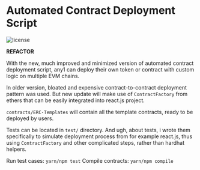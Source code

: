# Automated Contract Deployment Script

![license](https://img.shields.io/badge/license-MIT-red?style=for-the-badge)

**REFACTOR**

With the new, much improved and minimized version of automated contract deployment script, any1 can deploy their own
token or contract with custom logic on multiple EVM chains. 

In older version, bloated and expensive contract-to-contract deployment pattern was used. But new update will make use of
`ContractFactory` from ethers that can be easily integrated into react.js project. 

`contracts/ERC-Templates` will contain all the template contracts, ready to be deployed by users. 

Tests can be located in `test/` directory. And ugh, about tests, i wrote them specifically to simulate deployment
process from for example react.js, thus using `ContractFactory` and other complicated steps, rather than hardhat
helpers.

Run test cases: `yarn/npm test`
Compile contracts: `yarn/npm compile`
